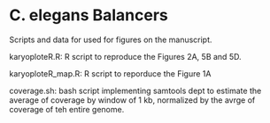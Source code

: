 # C. elegans Balancers

Scripts and data for used for figures on the manuscript.

karyoploteR.R: R script to reproduce the Figures 2A, 5B and 5D. 

karyoploteR_map.R: R script to reporduce the Figure 1A

coverage.sh: bash script implementing samtools dept to estimate the average of coverage by window of 1 kb, normalized by the avrge of coverage of teh entire genome. 
